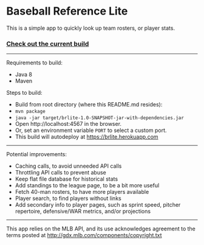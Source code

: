 # Baseball Reference Lite

This is a simple app to quickly look up team rosters, or player stats.

### [Check out the current build](https://brlite.herokuapp.com)

---

Requirements to build:
- Java 8
- Maven

Steps to build:
- Build from root directory (where this README.md resides):
- `mvn package`
- `java -jar target/brlite-1.0-SNAPSHOT-jar-with-dependencies.jar`
- Open http://localhost:4567 in the browser.
- Or, set an environment variable `PORT` to select a custom port.
- This build will autodeploy at https://brlite.herokuapp.com

---

Potential improvements:
- Caching calls, to avoid unneeded API calls
- Throttling API calls to prevent abuse
- Keep flat file database for historical stats
- Add standings to the league page, to be a bit more useful
- Fetch 40-man rosters, to have more players available
- Player search, to find players without links
- Add secondary info to player pages, such as sprint speed, pitcher repertoire, 
    defensive/WAR metrics, and/or projections

---

This app relies on the MLB API, and its use acknowledges agreement to the terms posted at http://gdx.mlb.com/components/copyright.txt